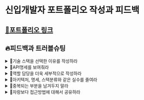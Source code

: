 # 신입개발자 포트폴리오 작성과 피드백

## [📜포트폴리오 링크](https://github.com/migdracios/portfolio)

## 🔥피드백과 트러블슈팅
<details>
<summary>🚩기술 스택을 선택한 이유를 작성하라</summary>
<div markdown="1">

<br>
  
포트폴리오에 기술스택을 명시했으나, **왜 사용했는지에 대해서** 더욱 자랑하라는 피드백을 받았음
> 왜? 질문은 당연하게도 면접에서 나올 것이니, 자연스럽게 준비하는 것과 동시에 어필할 수 있음
> 당위성을 프로젝트와 함께 더욱 명확하게 표현하는 것이 중요하다!

</div>
</details>
<details>
<summary>🚩API명세를 보여줘라</summary>
<div markdown="1">

<br>  
  
API 개발명세를 작성했다면, 그것 또한 잘 보여주는 것이 중요하다는 피드백을 받았음
> 백엔드 개발자는 명세를 잘 쓰고 볼 줄 알아야 한다고 생각함. 중요한 능력!

</div>
</details>
<details>
<summary>🚩역할 담당을 더욱 세부적으로 작성하라</summary>
<div markdown="1">

<br>  
  
프로젝트 내부에서 아무리 잘 만들었어도 **본인이 무엇을 했는지**가 없다면 아무 소용이 없다는 피드백을 받았음
> 더욱 더 세세하게 프로젝트 내부에서 어떤 역할을 맡았는지에 대해서 작성하기

</div>
</details>

<details>
<summary>🚩아키텍처, 명세, 스택분류와 같은 실수를 줄여라</summary>
<div markdown="1">
  
<br>  

아키텍처, 명세, 스택분류에서의 자잘하지만 실수가 있다는 피드백을 받았음
> 실수를 남겨두지 마라
> 아키텍처의 경우 80:443 포트라고 작성한 것은 HTTP, HTTPS를 표현했지만 콜론(:)기호가 바람직하지 않음. 콤마(,)로 수정!
> 개발명세의 경우 누락되어 있거나 목적에 맞지 않게 테스트된 도큐먼테이션을 제출하지 말고 확실하게 다 기입하기
> 이력서와 포트폴리오의 기술스택에서 AWS EC2, Docker는 배포(Deploy)지 CI/CD의 역할을 하는 Devops가 아님!

</div>
</details>

<details>
<summary>🚩중복되는 부분을 남겨두지 말라</summary>
<div markdown="1">
  
<br>

이력서와 포트폴리오에 중복적으로 작성되는 부분이 있다는 피드백을 받았음
  
> 중복된 글은 많은 서류를 심사하는 심사자의 눈을 피곤하게 할 뿐만 아니라 성의 없어 보일 수 있음
> 포트폴리오 링크와 같은 부분은 계속 남기지 말 것
> 이력서 및 포폴을 깔끔하게 남긴다면, 포폴 소개 페이지를 굳이 또 만들어둘 필요도 없어보임
  
</div>
</details>

<details>
<summary>🚩자랑보다 접근방법에 대해서 공유하라</summary>
<div markdown="1">
  
<br>

포트폴리오의 기술과 관련된 것은 어떤 기능을 만들었다고 **자랑하는 것을 줄이라**는 피드백을 받았음
  
> 서류를 심사하는 심사자는 어떤 기능인지 이미 다 안다! 
> 중요한 것은 어떤 메서드를 사용하여 접근했는지, 왜 그렇게 했는지!
  
</div>
</details>

